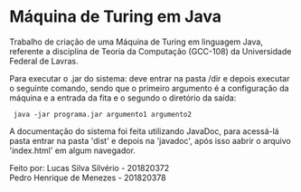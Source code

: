# Máquina de Turing em Java
Trabalho de criação de uma Máquina de Turing em linguagem Java, referente a disciplina de Teoria da Computação (GCC-108) da Universidade Federal de Lavras. 

Para executar o .jar do sistema: deve entrar na pasta /dir e depois executar o seguinte comando, sendo que o primeiro argumento é a configuração da máquina e a entrada da fita e o segundo o diretório da saída:

<code> java -jar programa.jar argumento1 argumento2 </code>

A documentação do sistema foi feita utilizando JavaDoc, para acessá-lá pasta entrar na pasta 'dist' e depois na 'javadoc', após isso aabrir o arquivo 'index.html' em algum navegador.

Feito por: Lucas Silva Silvério - 201820372
           </br>Pedro Henrique de Menezes - 201820378
